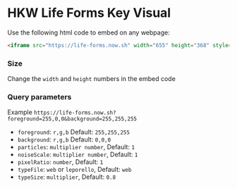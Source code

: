 # HKW Life Forms Key Visual

Use the following html code to embed on any webpage:

```html
<iframe src="https://life-forms.now.sh" width="655" height="368" style="border: 0;"></iframe>
```

### Size

Change the `width` and `height` numbers in the embed code

### Query parameters

Example `https://life-forms.now.sh?foreground=255,0,0&background=255,255,255`

- `foreground`: `r,g,b` Default: `255,255,255`
- `background`: `r,g,b` Default: `0,0,0`
- `particles`: `multiplier number`, Default: `1`
- `noiseScale`: `multiplier number`, Default: `1`
- `pixelRatio`: `number`, Default: `1`
- `typeFile`: `web` or `leporello`, Default: `web`
- `typeSize`: `multiplier`, Default: `0.8`
